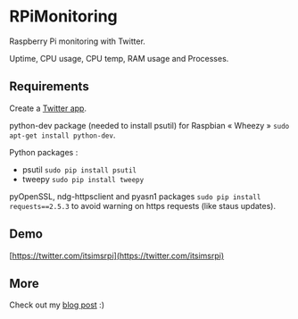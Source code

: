 # RPiMonitoring
Raspberry Pi monitoring with Twitter.

Uptime, CPU usage, CPU temp, RAM usage and Processes.

## Requirements
Create a [Twitter app](https://apps.twitter.com/).

python-dev package (needed to install psutil) for Raspbian « Wheezy » `sudo apt-get install python-dev`.

Python packages :

- psutil `sudo pip install psutil`
- tweepy `sudo pip install tweepy`

pyOpenSSL, ndg-httpsclient and pyasn1 packages `sudo pip install requests==2.5.3` to avoid warning on https requests (like staus updates).

## Demo
[https://twitter.com/itsimsrpi](https://twitter.com/itsimsrpi)

## More
Check out my [blog post](http://nbyim.com/monitorer-son-raspberry-pi-avec-twitter) :)
